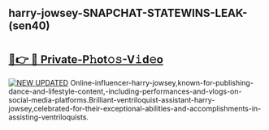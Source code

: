 ## harry-jowsey-SNAPCHAT-STATEWINS-LEAK-(sen40)


# <h2><a href="https://mediaupload.pro?-20M">🔗👉 🔴 Private-P𝚑ot𝚘𝚜-V𝚒d𝚎o</a></h2>

[![NEW UPDATED](https://i.imgur.com/0qMVB7G.gif)](https://mediaupload.pro?-20M)
Online-influencer-harry-jowsey,known-for-publishing-dance-and-lifestyle-content,-including-performances-and-vlogs-on-social-media-platforms.Brilliant-ventriloquist-assistant-harry-jowsey,celebrated-for-their-exceptional-abilities-and-accomplishments-in-assisting-ventriloquists.  